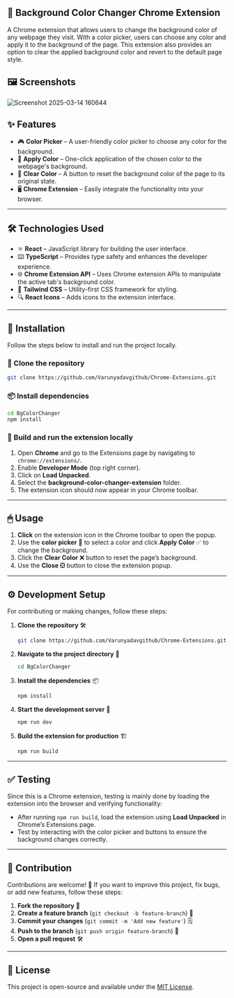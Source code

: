 ## 🎨 **Background Color Changer Chrome Extension**  

A Chrome extension that allows users to change the background color of any webpage they visit. With a color picker, users can choose any color and apply it to the background of the page. This extension also provides an option to clear the applied background color and revert to the default page style.  

## 🖼 Screenshots  

![Screenshot 2025-03-14 160644](https://github.com/user-attachments/assets/5d0b221f-8f12-4c5e-a862-9bc161f8ee6d)  

## ✨ Features  

- 🎮 **Color Picker** – A user-friendly color picker to choose any color for the background.  
- 🎨 **Apply Color** – One-click application of the chosen color to the webpage's background.  
- 🔄 **Clear Color** – A button to reset the background color of the page to its original state.  
- 🖥 **Chrome Extension** – Easily integrate the functionality into your browser.  

---

## 🛠 Technologies Used  

- ⚛️ **React** – JavaScript library for building the user interface.  
- ⌨️ **TypeScript** – Provides type safety and enhances the developer experience.  
- 🌐 **Chrome Extension API** – Uses Chrome extension APIs to manipulate the active tab's background color.  
- 🎨 **Tailwind CSS** – Utility-first CSS framework for styling.  
- 🔍 **React Icons** – Adds icons to the extension interface.  

---

## 💽 Installation  

Follow the steps below to install and run the project locally.  

### 📂 Clone the repository  

```bash
git clone https://github.com/Varunyadavgithub/Chrome-Extensions.git
```

### 📦 Install dependencies  

```bash
cd BgColorChanger
npm install
```

### 🚀 Build and run the extension locally  

1. Open **Chrome** and go to the Extensions page by navigating to `chrome://extensions/`.  
2. Enable **Developer Mode** (top right corner).  
3. Click on **Load Unpacked**.  
4. Select the **background-color-changer-extension** folder.  
5. The extension icon should now appear in your Chrome toolbar.  

---

## 🖱 Usage  

1. **Click** on the extension icon in the Chrome toolbar to open the popup.  
2. Use the **color picker** 🎨 to select a color and click **Apply Color** ✅ to change the background.  
3. Click the **Clear Color** ❌ button to reset the page’s background.  
4. Use the **Close** ❎ button to close the extension popup.  

---

## ⚙ Development Setup  

For contributing or making changes, follow these steps:  

1. **Clone the repository** 🛠  

   ```bash
   git clone https://github.com/Varunyadavgithub/Chrome-Extensions.git
   ```

2. **Navigate to the project directory** 📂  

   ```bash
   cd BgColorChanger
   ```

3. **Install the dependencies** 📦  

   ```bash
   npm install
   ```

4. **Start the development server** 🚀  

   ```bash
   npm run dev
   ```

5. **Build the extension for production** 🏗  

   ```bash
   npm run build
   ```

---

## ✅ Testing  

Since this is a Chrome extension, testing is mainly done by loading the extension into the browser and verifying functionality:  

- After running `npm run build`, load the extension using **Load Unpacked** in Chrome’s Extensions page.  
- Test by interacting with the color picker and buttons to ensure the background changes correctly.  

---

## 🤝 Contribution  

Contributions are welcome! 🎉 If you want to improve this project, fix bugs, or add new features, follow these steps:  

1. **Fork the repository** 🍴  
2. **Create a feature branch** (`git checkout -b feature-branch`) 🌱  
3. **Commit your changes** (`git commit -m 'Add new feature'`) 🗒  
4. **Push to the branch** (`git push origin feature-branch`) 🚀  
5. **Open a pull request** 🛠  

---

## 📜 License  

This project is open-source and available under the [MIT License](LICENSE).  
